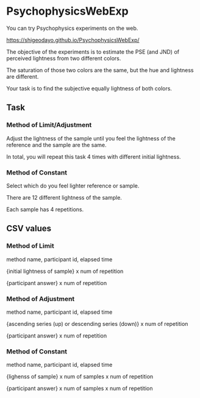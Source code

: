 # PsychophysicsWebExp

You can try Psychophysics experiments on the web.

https://shigeodayo.github.io/PsychophysicsWebExp/

The objective of the experiments is to estimate the PSE (and JND) of perceived lightness from two different colors.

The saturation of those two colors are the same, but the hue and lightness are different.

Your task is to find the subjective equally lightness of both colors.

## Task
### Method of Limit/Adjustment
Adjust the lightness of the sample until you feel the lightness of the reference and the sample are the same.

In total, you will repeat this task 4 times with different initial lightness.

### Method of Constant
Select which do you feel lighter reference or sample.

There are 12 different lightness of the sample.

Each sample has 4 repetitions.

## CSV values
### Method of Limit
method name, participant id, elapsed time

{initial lightness of sample} x num of repetition

{participant answer} x num of repetition

### Method of Adjustment
method name, participant id, elapsed time

{ascending series (up) or descending series (down)} x num of repetition

{participant answer} x num of repetition

### Method of Constant
method name, participant id, elapsed time

{lighenss of sample} x num of samples x num of repetition

{participant answer} x num of samples x num of repetition
